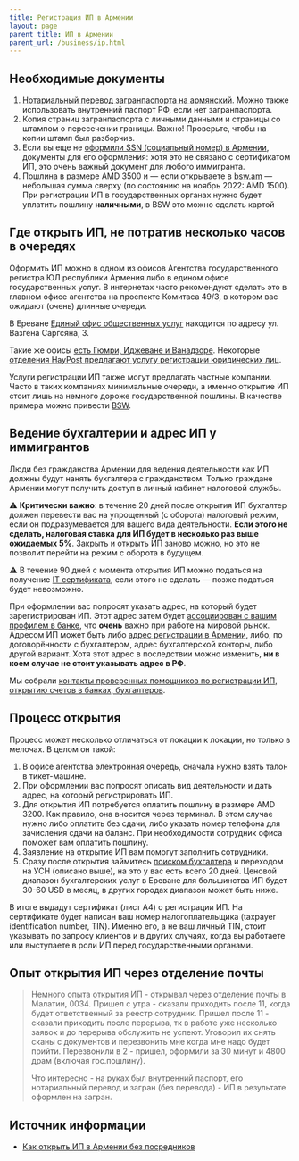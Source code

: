 ```yaml
---
title: Регистрация ИП в Армении
layout: page
parent_title: ИП в Армении
parent_url: /business/ip.html
---
```


## Необходимые документы

1. [Нотариальный перевод загранпаспорта на армянский](../documents/passport-translation.md). Можно также использовать внутренний паспорт РФ, если нет загранпаспорта.
2. Копия страниц загранпаспорта с личными данными и страницы со штампом о пересечении границы. Важно! Проверьте, чтобы на копии штамп был разборчив.
3. Если вы еще не [оформили SSN (социальный номер) в Армении](../documents/social-number.md), документы для его оформления: хотя это не связано с сертификатом ИП, это очень важный документ для любого иммигранта.
4. Пошлина в размере AMD 3500 и — если открываете в [bsw.am](http://bsw.am/) — небольшая сумма сверху (по состоянию на ноябрь 2022: AMD 1500). При регистрации ИП в государственных органах нужно будет уплатить пошлину **наличными**, в BSW это можно сделать картой

## Где открыть ИП, не потратив несколько часов в очередях

Оформить ИП можно в одном из офисов Агентства государственного регистра ЮЛ республики Армения либо в едином офисе
государственных услуг. В интернетах часто рекомендуют сделать это в главном офисе агентства на проспекте Комитаса 49/3,
в котором вас ожидают (очень) длинные очереди.

В Ереване [Единый офис общественных услуг](https://www.moj.am/ru/page/617) находится по адресу ул. Вазгена Саргсяна, 3.

Такие же офисы [есть Гюмри, Иджеване и Ванадзоре](https://www.haypost.am/ru/government-services/Unified-Offices-for-Public-Service).
Некоторые [отделения HayPost предлагают услугу регистрации юридических лиц](https://www.haypost.am/ru/government-services/Unified-Offices-for-Public-Service).

Услуги регистрации ИП также могут предлагать частные компании. Часто в таких компаниях минимальные очереди, а именно
открытие ИП стоит лишь на немного дороже государственной пошлины. В качестве примера можно привести [BSW](http://bsw.am/).

## Ведение бухгалтерии и адрес ИП у иммигрантов

Люди без гражданства Армении для ведения деятельности как ИП должны будут нанять бухгалтера с гражданством. Только граждане Армении могут получить доступ в личный кабинет налоговой службы.

⚠️ **Критически важно**: в течение 20 дней после открытия ИП бухгалтер должен перевести вас на упрощенный (с оборота) налоговый режим, если он подразумевается для вашего вида деятельности. **Если этого не сделать, налоговая ставка для ИП будет в несколько раз выше ожидаемых 5%**. Закрыть и открыть ИП заново можно, но это не позволит перейти на режим с оборота в будущем.

⚠️ В течение 90 дней с момента открытия ИП можно податься на получение [IT сертификата](https://www.notion.so/IT-8d9a2adde2d24d00927f9b4279dd7cbb), если этого не сделать — позже податься будет невозможно.

При оформлении вас попросят указать адрес, на который будет зарегистрирован ИП. Этот адрес затем будет [ассоциирован с вашим профилем в банке](../money/bank-address.md), что **очень** важно при работе на мировой рынок. Адресом ИП может быть либо [адрес регистрации в Армении](../documents/registration.md), либо, по договорённости с бухгалтером, адрес бухгалтерской конторы, либо другой вариант. Хотя этот адрес в последствии можно изменить, **ни в коем случае не стоит указывать адрес в РФ**.

Мы собрали [контакты проверенных помощников по регистрации ИП, открытию счетов в банках, бухгалтеров](contacts.md).

## Процесс открытия

Процесс может несколько отличаться от локации к локации, но только в мелочах. В целом он такой:

1. В офисе агентства электронная очередь, сначала нужно взять талон в тикет-машине.
2. При оформлении вас попросят описать вид деятельности и дать адрес, на который регистрировать ИП.
3. Для открытия ИП потребуется оплатить пошлину в размере AMD 3200. Как правило, она вносится через терминал. В этом случае нужно либо оплатить без сдачи, либо указать номер телефона для зачисления сдачи на баланс. При необходимости сотрудник офиса поможет вам оплатить пошлину.
4. Заявление на открытие ИП вам помогут заполнить сотрудники.
5. Сразу после открытия займитесь [поиском бухгалтера](contacts.md) и переходом на УСН (описано выше), на это у вас есть всего 20 дней. Ценовой диапазон бухгалтерских услуг в Ереване для большинства ИП будет 30-60 USD в месяц, в других городах диапазон может быть ниже.

В итоге выдадут сертификат (лист А4) о регистрации ИП. На сертификате будет написан ваш номер налогоплательщика (taxpayer identification number, TIN). Именно его, а не ваш личный TIN, стоит указывать по запросу клиентов и в других случаях, когда вы работаете или выступаете в роли ИП перед государственными органами.

## Опыт открытия ИП через отделение почты

> Немного опыта открытия ИП - открывал через отделение почты в Малатии, 0034. Пришел с утра - сказали приходить после
> 11, когда будет ответственный за реестр сотрудник. Пришел после 11 - сказали приходить после перерыва, тк в работе
> уже несколько заявок и до перерыва обслужить не успеют. Уговорил их снять сканы с документов и перезвонить мне когда
> мне надо будет прийти. Перезвонили в 2 - пришел, оформили за 30 минут и 4800 драм (включая гос.пошлину).
> 
> Что интересно - на руках был внутренний паспорт, его нотариальный перевод и загран (без перевода) - ИП в результате оформлен на загран.

## Источник информации

- [Как открыть ИП в Армении без посредников](https://www.notion.so/24deb1810d064c3280501dd3444e19c7)
